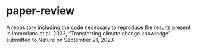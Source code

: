 # paper-review
A repository including the code necessary to reproduce the results present in Immorlano et al. 2023, “Transferring climate change knowledge” submitted to Nature on September 21, 2023.
